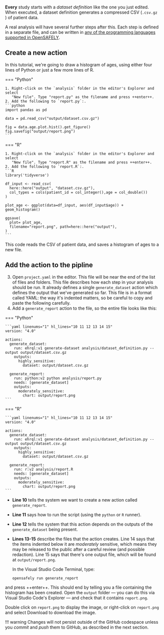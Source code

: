 **Every** study starts with a *dataset definition* like the one you just edited.
When executed, a dataset definition generates a compressed CSV (`.csv.gz `) of patient data.

A real analysis will have several further steps after this. Each step is defined
in a separate file, and can be written in [any of the programming languages supported in
OpenSAFELY](../../../actions-scripts.md).

## Create a new action

In this tutorial, we're going to draw a
histogram of ages, using either four lines of Python or just a few more lines of R.

=== "Python"

    1. Right-click on the `analysis` folder in the editor's Explorer and select
       "New file". Type "report.py" as the filename and press ++enter++.
    2. Add the following to `report.py`:.
    ```python
    import pandas as pd

    data = pd.read_csv("output/dataset.csv.gz")

    fig = data.age.plot.hist().get_figure()
    fig.savefig("output/report.png")
    ```

=== "R"

    1. Right-click on the `analysis` folder in the editor's Explorer and select
       "New file". Type "report.R" as the filename and press ++enter++.
    2. Add the following to `report.R`:.
    ```R
    library('tidyverse')

    df_input <- read_csv(
      here::here("output", "dataset.csv.gz"),
      col_types = cols(patient_id = col_integer(),age = col_double())
    )

    plot_age <- ggplot(data=df_input, aes(df_input$age)) + geom_histogram()

    ggsave(
      plot= plot_age,
      filename="report.png", path=here::here("output"),
    )
    ```


This code reads the CSV of patient data, and saves a histogram of ages to a new file.

## Add the action to the pipline

<ol start=3>
  <li>
    Open <code>project.yaml</code> in the editor. This file will be near the end of the
    list of files and folders. This file describes how each step in your analysis should
    be run. It already defines a single <code>generate_dataset</code> action
    which defines the output that we've generated so far. This file is in a format
    called YAML: the way it's indented matters, so be careful to copy and paste the
    following carefully.
  </li>
  <li>
    Add a <code>generate_report</code> action to the file, so the entire file looks like this:
  </li>
</ol>

=== "Python"

    ```yaml linenums="1" hl_lines="10 11 12 13 14 15"
    version: "4.0"

    actions:
      generate_dataset:
        run: ehrql:v1 generate-dataset analysis/dataset_definition.py --output output/dataset.csv.gz
        outputs:
          highly_sensitive:
            dataset: output/dataset.csv.gz

      generate_report:
        run: python:v2 python analysis/report.py
        needs: [generate_dataset]
        outputs:
          moderately_sensitive:
            chart: output/report.png
    ```

=== "R"

    ```yaml linenums="1" hl_lines="10 11 12 13 14 15"
    version: "4.0"

    actions:
      generate_dataset:
        run: ehrql:v1 generate-dataset analysis/dataset_definition.py --output output/dataset.csv.gz
        outputs:
          highly_sensitive:
            dataset: output/dataset.csv.gz

      generate_report:
        run: r:v2 analysis/report.R
        needs: [generate_dataset]
        outputs:
          moderately_sensitive:
            chart: output/report.png
    ```

- **Line 10** tells the system we want to create a new action called `generate_report`.
- **Line 11** says how to run the script (using the `python` or `R` runner).
- **Line 12** tells the system that this action depends on the outputs of the
  `generate_dataset` being present.
- **Lines 13-15** describe the files that the action creates. Line 14 says that the
  items indented below it are *moderately* sensitive, which means they may be released
  to the public after a careful review (and possible redaction). Line 15 says that
  there's one output file, which will be found at `output/report.png`.

   In the Visual Studio Code Terminal, type:

   ```
   opensafely run generate_report
   ```
and press ++enter++. This should end by telling you a file containing the histogram has been created.
Open the `output` folder — you can do this via Visual Studio Code's Explorer — and check that it contains `report.png`.

Double click on `report.png` to display the image,
or right-click on `report.png` and select Download to download the image.

!!! warning
    Changes will not persist outside of the GitHub codespace
    unless you *commit* and *push* them to GitHub, as described in the
    next section.

